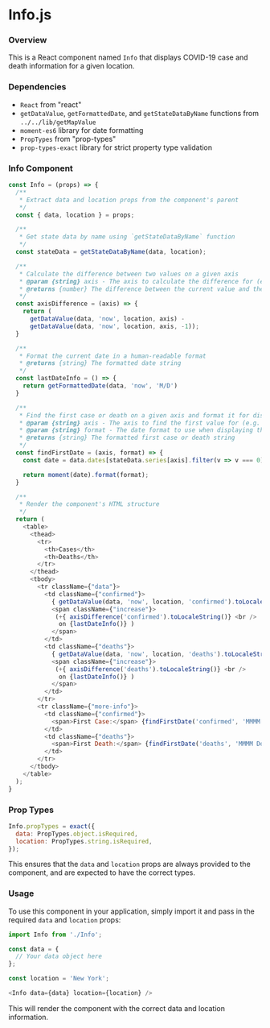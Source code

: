 **Info.js**
================

### Overview

This is a React component named `Info` that displays COVID-19 case and death information for a given location.

### Dependencies

* `React` from "react"
* `getDataValue`, `getFormattedDate`, and `getStateDataByName` functions from `../../lib/getMapValue`
* `moment-es6` library for date formatting
* `PropTypes` from "prop-types"
* `prop-types-exact` library for strict property type validation

### Info Component

```javascript
const Info = (props) => {
  /**
   * Extract data and location props from the component's parent
   */
  const { data, location } = props;

  /**
   * Get state data by name using `getStateDataByName` function
   */
  const stateData = getStateDataByName(data, location);

  /**
   * Calculate the difference between two values on a given axis
   * @param {string} axis - The axis to calculate the difference for (e.g. "confirmed", "deaths")
   * @returns {number} The difference between the current value and the previous value
   */
  const axisDifference = (axis) => {
    return (
      getDataValue(data, 'now', location, axis) -
      getDataValue(data, 'now', location, axis, -1));
  }

  /**
   * Format the current date in a human-readable format
   * @returns {string} The formatted date string
   */
  const lastDateInfo = () => {
    return getFormattedDate(data, 'now', 'M/D')
  }

  /**
   * Find the first case or death on a given axis and format it for display
   * @param {string} axis - The axis to find the first value for (e.g. "confirmed", "deaths")
   * @param {string} format - The date format to use when displaying the result
   * @returns {string} The formatted first case or death string
   */
  const findFirstDate = (axis, format) => {
    const date = data.dates[stateData.series[axis].filter(v => v === 0).length +1];

    return moment(date).format(format);
  }

  /**
   * Render the component's HTML structure
   */
  return (
    <table>
      <thead>
        <tr>
          <th>Cases</th>
          <th>Deaths</th>
        </tr>
      </thead>
      <tbody>
        <tr className={"data"}>
          <td className={"confirmed"}>
            { getDataValue(data, 'now', location, 'confirmed').toLocaleString() }
            <span className={"increase"}>
             (+{ axisDifference('confirmed').toLocaleString()} <br />
              on {lastDateInfo()} )
            </span>
          </td>
          <td className={"deaths"}>
            { getDataValue(data, 'now', location, 'deaths').toLocaleString() }
            <span className={"increase"}>
             (+{ axisDifference('deaths').toLocaleString()} <br />
              on {lastDateInfo()} )
            </span>
          </td>
        </tr>
        <tr className={"more-info"}>
          <td className={"confirmed"}>
            <span>First Case:</span> {findFirstDate('confirmed', 'MMMM Do')}
          </td>
          <td className={"deaths"}>
            <span>First Death:</span> {findFirstDate('deaths', 'MMMM Do')}
          </td>
        </tr>
      </tbody>
    </table>
  );
}
```

### Prop Types

```javascript
Info.propTypes = exact({
  data: PropTypes.object.isRequired,
  location: PropTypes.string.isRequired,
});
```

This ensures that the `data` and `location` props are always provided to the component, and are expected to have the correct types.

### Usage

To use this component in your application, simply import it and pass in the required `data` and `location` props:

```javascript
import Info from './Info';

const data = {
  // Your data object here
};

const location = 'New York';

<Info data={data} location={location} />
```

This will render the component with the correct data and location information.